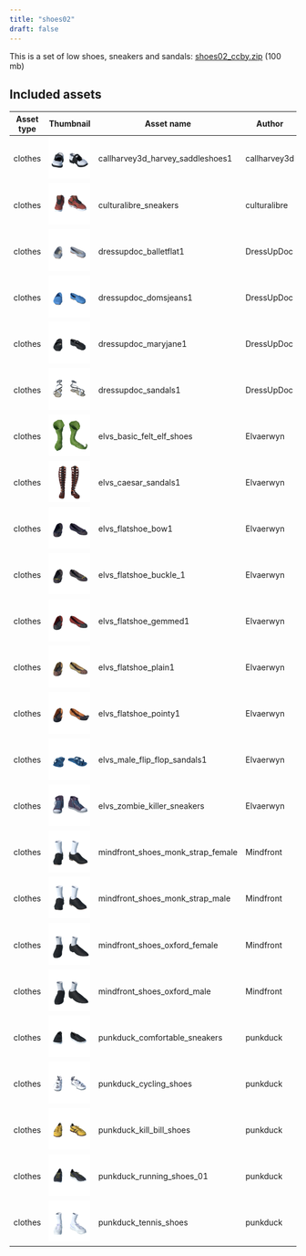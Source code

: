 ```yaml
---
title: "shoes02"
draft: false
---
```


This is a set of low shoes, sneakers and sandals: [shoes02_ccby.zip](http://files.makehumancommunity.org/asset_packs/shoes02/shoes02_ccby.zip) (100 mb)


## Included assets

| Asset type | Thumbnail | Asset name | Author | Source | License |
| ---------- | --------- | ---------- | ------ | ------ | ------- |
| clothes | ![callharvey3d_harvey_saddleshoes1.png](callharvey3d_harvey_saddleshoes1.png) | callharvey3d_harvey_saddleshoes1 | callharvey3d | [asset repo](http://www.makehumancommunity.org/node/370) | CC-BY |
| clothes | ![culturalibre_sneakers.png](culturalibre_sneakers.png) | culturalibre_sneakers | culturalibre | [asset repo](http://www.makehumancommunity.org/node/2555) | CC-BY |
| clothes | ![dressupdoc_balletflat1.png](dressupdoc_balletflat1.png) | dressupdoc_balletflat1 | DressUpDoc | [asset repo](http://www.makehumancommunity.org/node/2651) | CC-BY |
| clothes | ![dressupdoc_domsjeans1.png](dressupdoc_domsjeans1.png) | dressupdoc_domsjeans1 | DressUpDoc | [asset repo](http://www.makehumancommunity.org/node/2652) | CC-BY |
| clothes | ![dressupdoc_maryjane1.png](dressupdoc_maryjane1.png) | dressupdoc_maryjane1 | DressUpDoc | [asset repo](http://www.makehumancommunity.org/node/2653) | CC-BY |
| clothes | ![dressupdoc_sandals1.png](dressupdoc_sandals1.png) | dressupdoc_sandals1 | DressUpDoc | [asset repo](http://www.makehumancommunity.org/node/2654) | CC-BY |
| clothes | ![elvs_basic_felt_elf_shoes.png](elvs_basic_felt_elf_shoes.png) | elvs_basic_felt_elf_shoes | Elvaerwyn | [asset repo](http://www.makehumancommunity.org/node/1279) | CC-BY |
| clothes | ![elvs_caesar_sandals1.png](elvs_caesar_sandals1.png) | elvs_caesar_sandals1 | Elvaerwyn | [asset repo](http://www.makehumancommunity.org/node/1915) | CC-BY |
| clothes | ![elvs_flatshoe_bow1.png](elvs_flatshoe_bow1.png) | elvs_flatshoe_bow1 | Elvaerwyn | [asset repo](http://www.makehumancommunity.org/node/1715) | CC-BY |
| clothes | ![elvs_flatshoe_buckle_1.png](elvs_flatshoe_buckle_1.png) | elvs_flatshoe_buckle_1 | Elvaerwyn | [asset repo](http://www.makehumancommunity.org/node/1716) | CC-BY |
| clothes | ![elvs_flatshoe_gemmed1.png](elvs_flatshoe_gemmed1.png) | elvs_flatshoe_gemmed1 | Elvaerwyn | [asset repo](http://www.makehumancommunity.org/node/1717) | CC-BY |
| clothes | ![elvs_flatshoe_plain1.png](elvs_flatshoe_plain1.png) | elvs_flatshoe_plain1 | Elvaerwyn | [asset repo](http://www.makehumancommunity.org/node/1713) | CC-BY |
| clothes | ![elvs_flatshoe_pointy1.png](elvs_flatshoe_pointy1.png) | elvs_flatshoe_pointy1 | Elvaerwyn | [asset repo](http://www.makehumancommunity.org/node/1714) | CC-BY |
| clothes | ![elvs_male_flip_flop_sandals1.png](elvs_male_flip_flop_sandals1.png) | elvs_male_flip_flop_sandals1 | Elvaerwyn | [asset repo](http://www.makehumancommunity.org/node/1453) | CC-BY |
| clothes | ![elvs_zombie_killer_sneakers.png](elvs_zombie_killer_sneakers.png) | elvs_zombie_killer_sneakers | Elvaerwyn | [asset repo](http://www.makehumancommunity.org/node/2687) | CC-BY |
| clothes | ![mindfront_shoes_monk_strap_female.png](mindfront_shoes_monk_strap_female.png) | mindfront_shoes_monk_strap_female | Mindfront | [asset repo](http://www.makehumancommunity.org/node/621) | CC-BY |
| clothes | ![mindfront_shoes_monk_strap_male.png](mindfront_shoes_monk_strap_male.png) | mindfront_shoes_monk_strap_male | Mindfront | [asset repo](http://www.makehumancommunity.org/node/622) | CC-BY |
| clothes | ![mindfront_shoes_oxford_female.png](mindfront_shoes_oxford_female.png) | mindfront_shoes_oxford_female | Mindfront | [asset repo](http://www.makehumancommunity.org/node/619) | CC-BY |
| clothes | ![mindfront_shoes_oxford_male.png](mindfront_shoes_oxford_male.png) | mindfront_shoes_oxford_male | Mindfront | [asset repo](http://www.makehumancommunity.org/node/620) | CC-BY |
| clothes | ![punkduck_comfortable_sneakers.png](punkduck_comfortable_sneakers.png) | punkduck_comfortable_sneakers | punkduck | [asset repo](http://www.makehumancommunity.org/node/438) | CC-BY |
| clothes | ![punkduck_cycling_shoes.png](punkduck_cycling_shoes.png) | punkduck_cycling_shoes | punkduck | [asset repo](http://www.makehumancommunity.org/node/669) | CC-BY |
| clothes | ![punkduck_kill_bill_shoes.png](punkduck_kill_bill_shoes.png) | punkduck_kill_bill_shoes | punkduck | [asset repo](http://www.makehumancommunity.org/node/837) | CC-BY |
| clothes | ![punkduck_running_shoes_01.png](punkduck_running_shoes_01.png) | punkduck_running_shoes_01 | punkduck | [asset repo](http://www.makehumancommunity.org/node/570) | CC-BY |
| clothes | ![punkduck_tennis_shoes.png](punkduck_tennis_shoes.png) | punkduck_tennis_shoes | punkduck | [asset repo](http://www.makehumancommunity.org/node/748) | CC-BY |
